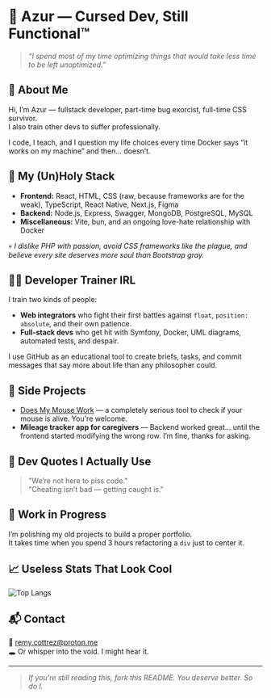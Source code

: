 # 👾 Azur — Cursed Dev, Still Functional™

> _“I spend most of my time optimizing things that would take less time to be left unoptimized.”_

## 🧠 About Me

Hi, I’m Azur — fullstack developer, part-time bug exorcist, full-time CSS survivor.  
I also train other devs to suffer professionally.

I code, I teach, and I question my life choices every time Docker says “it works on my machine” and then... doesn’t.

## 🔧 My (Un)Holy Stack

- **Frontend:** React, HTML, CSS (raw, because frameworks are for the weak), TypeScript, React Native, Next.js, Figma  
- **Backend:** Node.js, Express, Swagger, MongoDB, PostgreSQL, MySQL  
- **Miscellaneous:** Vite, bun, and an ongoing love-hate relationship with Docker

💀 *I dislike PHP with passion, avoid CSS frameworks like the plague, and believe every site deserves more soul than Bootstrap gray.*

## 🧑‍🏫 Developer Trainer IRL

I train two kinds of people:
- **Web integrators** who fight their first battles against `float`, `position: absolute`, and their own patience.
- **Full-stack devs** who get hit with Symfony, Docker, UML diagrams, automated tests, and despair.

I use GitHub as an educational tool to create briefs, tasks, and commit messages that say more about life than any philosopher could.

## 🧪 Side Projects

- [Does My Mouse Work](https://remyctrz.github.io/DMMW/) — a completely serious tool to check if your mouse is alive. You're welcome.
- **Mileage tracker app for caregivers** — Backend worked great… until the frontend started modifying the wrong row. I’m fine, thanks for asking.

## 💬 Dev Quotes I Actually Use

> "We’re not here to piss code."  
> "Cheating isn’t bad — getting caught is."

## 🚧 Work in Progress

I’m polishing my old projects to build a proper portfolio.  
It takes time when you spend 3 hours refactoring a `div` just to center it.

## 📈 Useless Stats That Look Cool

![Top Langs](https://github-readme-stats.vercel.app/api/top-langs/?username=remyctrz&layout=compact&langs_count=8&theme=tokyonight)

## 📬 Contact

🧠 remy.cottrez@proton.me  
🕳️ Or whisper into the void. I might hear it.

---

> _If you're still reading this, fork this README. You deserve better. So do I._
